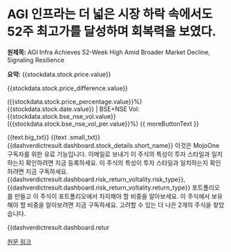 # AGI 인프라는 더 넓은 시장 하락 속에서도 52주 최고가를 달성하며 회복력을 보였다.

**원제목:** AGI Infra Achieves 52-Week High Amid Broader Market Decline, Signaling Resilience

**요약:** {{stockdata.stock.price.value}}

{{stockdata.stock.price_difference.value}}
                        
({{stockdata.stock.price_percentage.value}}%)
{{stockdata.stock.date.value}} | BSE+NSE Vol:
{{stockdata.stock.bse_nse_vol.value}}
                            ({{stockdata.stock.bse_nse_vol_per.value}}%)
{{ moreButtonText }}

{{text.big_txt}}
{{text .small_txt}}
{{dashverdictresult.dashboard.stock_details.short_name}}
이것은 MojoOne 구독자를 위한 유료 기능입니다.
이메일로 보내기
이 주식의 특성이 투자 스타일과 일치하는지 확인하려면 지금 등록하세요.
이 주식의 특성이 투자 스타일과 일치하는지 확인하려면 지금 구독하세요.
{{dashverdictresult.dashboard.risk_return_voltality.risk_type}}, {{dashverdictresult.dashboard.risk_return_voltality.return_type}}
포트폴리오를 만들고 이 주식이 포트폴리오에서 차지해야 할 비중을 알아보세요.
이 주식에서 보유해야 할 비중을 알아보려면 지금 구독하세요.
고려할 수 있는 더 나은 2개의 주식을 찾았습니다.


{{dashverdictresult.dashboard.retur

[원문 링크](https://www.marketsmojo.com/news/stocks-in-action/agi-infra-reaches-52-week-high-of-rs-1084-amid-mixed-market-performance-3271241)
